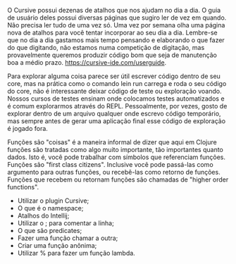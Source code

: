 O Cursive possui dezenas de atalhos que nos ajudam no dia a dia. O guia de usuário deles possui diversas páginas que sugiro ler de vez em quando. Não precisa ler tudo de uma vez só. Uma vez por semana olha uma página nova de atalhos para você tentar incorporar ao seu dia a dia. Lembre-se que no dia a dia gastamos mais tempo pensando e elaborando o que fazer do que digitando, não estamos numa competição de digitação, mas provavelmente queremos produzir código bom que seja de manutenção boa a médio prazo. https://cursive-ide.com/userguide.

Para explorar alguma coisa parece ser útil escrever código dentro de seu core, mas na prática como o comando lein run carrega e roda o seu código do core, não é interessante deixar código de teste ou exploração voando. Nossos cursos de testes ensinam onde colocamos testes automatizados e é comum explorarmos através do REPL. Pessoalmente, por vezes, gosto de explorar dentro de um arquivo qualquer onde escrevo código temporário, mas sempre antes de gerar uma aplicação final esse código de exploração é jogado fora.

Funções são "coisas" é a maneira informal de dizer que aqui em Clojure funções são tratadas como algo muito importante, tão importantes quanto dados. Isto é, você pode trabalhar com símbolos que referenciam funções. Funções são "first class citizens". Inclusive você pode passá-las como argumento para outras funções, ou recebê-las como retorno de funções. Funções que recebem ou retornam funções são chamadas de "higher order functions".

- Utilizar o plugin Cursive;
- O que é o namespace;
- Atalhos do Intellij;
- Utilizar o ; para comentar a linha;
- O que são predicates;
- Fazer uma função chamar a outra;
- Criar uma função anônima;
- Utilizar % para fazer um função lambda.